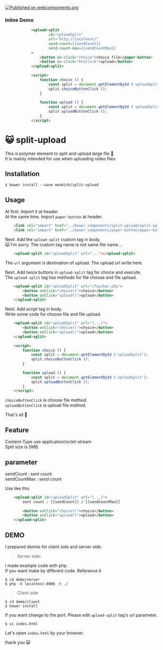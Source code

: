 [![Published on webcomponents.org](https://img.shields.io/badge/webcomponents.org-published-blue.svg)](https://www.webcomponents.org/element/owner/my-element)

### Inline Demo

<!--
```html
<custom-element-demo>
  <template>
    <link rel="import" href="./split-upload.html">
    <next-code-block></next-code-block>
  </template>
</custom-element-demo>
```
-->

```html
            <upload-split
                    id="uploadSplit"
                    url="http://localhost/"
                    send-count={{sendCount}}
                    send-count-max={{sendCountMax}}
            >
                <button on-click="choice">choice file</paper-button>
                <button on-click="btnClick">upload</button>
            </upload-split>
            
            <script>
                function choice () {
                    const split = document.getElementById ('uploadSplit');
                    split.choiceButtonClick ();
                }
            
                function upload () {
                    const split = document.getElementById ('uploadSplit');
                    split.uploadButtonClick ();
                }
            </script>
```

# :smiley_cat: split-upload
This is polymer element to split and upload large file :clap:  
It is mainly intended for use when uploading video files

## Installation
```
$ bower install --save monkick/split-upload
```

## Usage

At first. Import it at header.  
At the same time. Import `paper-button` at header.  

```html
    <link rel="import" href="../bower_components/split-upload/split-upload.html">
    <link rel="import" href="../bower_components/paper-button/paper-button.html">
```

Next. Add the `upload-split` custom tag in body.  
:scream_cat: I'm sorry. The custom tag name is not same file name...  

```html
    <upload-split id="uploadSplit" url="..."></upload-split>
```

The `url` argument is destination of upload. The upload url write here.  
  
Next. Add twice buttons in `upload-split` tag for choice and execute.  
The `upload-split` tag has methods for file choose and file upload.  

```html
    <upload-split id="uploadSplit" url="/foo/bar.php">
        <button onClick="choice()">choice</button>
        <button onClick="upload()">upload</button>
    </upload-split>
```

Next. Add script tag in body.  
Write some code for choose file and file upload.  

```html
    <upload-split id="uploadSplit" url="[...]">
        <button onClick="choice()">choice</button>
        <button onClick="upload()">upload</button>
    </upload-split>
    
    <script>
        function choice () {
            const split = document.getElementById ('uploadSplit');
            split.choiceButtonClick ();
        }
    
        function upload () {
            const split = document.getElementById ('uploadSplit');
            split.uploadButtonClick ();
        }
    </script>
```
  
`choiceButtonClick` is choose file method.  
`uploadButtonClick` is upload file method.  
  
That's all :tada:

## Feature

Content-Type use application/octet-stream  
Split size is 5MB.  

## parameter
 
sendCount : sent count  
sendCountMax : send count  
  
Use like this  

```html
    <upload-split id="uploadSplit" url="[...]">
        sent count : [[sendCount]] / [[sendCountMax]]
        
        <button onClick="choice()">choice</button>
        <button onClick="upload()">upload</button>
    </upload-split>
```

## DEMO

I prepared demos for client side and server side.  

> Server side:  

I made example code with php.  
If you want make by different code. Reference it

```
$ cd demo/server
$ php -S localhost:8006 -t ./  
```

> Client side

```
$ cd demo/client
$ bower install
```

If you want change to the port. Please edit `upload-split` tag's url parameter. 

```
$ vi index.html
```  

Let's open `index.html` by your browser.  
  
thank you :smiley_cat:
